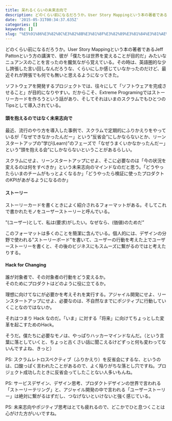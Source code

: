 ```yaml
---
title: 呆れるくらいの未来志向で
description: どのくらい前になるだろうか。User Story Mappingという本の著者であるJeff…
date: '2015-05-31T00:34:37.635Z'
categories: []
keywords: []
slug: "%E5%91%86%E3%82%8C%E3%82%8B%E3%81%8F%E3%82%89%E3%81%84%E3%81%AE%E6%9C%AA%E6%9D%A5%E5%BF%97%E5%90%91%E3%81%A7"
---
```

どのくらい前になるだろうか。User Story Mappingという本の著者であるJeff Pattonという方の講演で、彼が「僕たちは世界を変えることが目的だ」みたいなニュアンスのことを言ったのを朧気ながら覚えている。その時は、英語圏的な少し誇張した言い回しなんだろうな、くらいにしか感じていなかったのだけど、最近それが誇張でも何でも無いと思えるようになってきた。

ソフトウェアを開発するプロジェクトでは、往々にして「ソフトウェアを完成させること」が目的になりやすい。だからこそ、Extreme Programingではストーリーカードを作ろうという話があり、そしてそれはいまのスクラムでもひとつのTipsとして導入されている。

#### 頭を抱えるのではなく未来志向で

最近、流行のやり方を導入した事例で、スクラムで定期的にふりかえりをやっているが「なぜできなかったんだー」という”反省会”にしかならないとか、リーンスタートアップの”学び(Learn)”のフェーズで「なぜうまくいかなかったんだー」という”頭を抱える会”にしかならないということがあるらしい。

スクラムにせよ、リーンスタートアップにせよ、そこに必要なのは「今の状況を変えるのは何をすべきか」という未来志向のマインドなのだと思う。「どうやったらいまのチームがもっとよくなるか」「どうやったら検証に使ったプロダクトのKPIがあがるようになるのか」

#### ストーリー

ストーリーカードを書くときによく紹介されるフォーマットがある。そしてこれで書かれたモノをユーザーストーリーと呼んでいる。

”(ユーザー)として、私は(要求)がしたい。なぜなら、(価値)のためだ”

このフォーマットは多くのことを簡潔に含んでいる。個人的には、デザインの分野で使われる”ストーリーボード”を書いて、ユーザーの行動を考えた上でユーザーストーリーを書くと、その後のビジネスにもスムーズに繋がるのではと考えたりする。

#### Hack for Changing

誰が対象者で、その対象者の行動をどう変えるか。  
そのためにプロダクトはどのように役に立てるか。

理想に向けてなにが必要かを考えそれを実行する。アジャイル開発にせよ、リーンスタートアップにせよ、必要なのは、不自然なまでにポジティブに行動していくことなのではないか。

それはつまり Hack なのだ。「いま」に対する「将来」に向けてちょっとした変革を起こすためのHack。

そうだ。僕たちに必要なモノは、やっぱりハッカーマインドなんだ。（という言葉に落としていくと、ちょっと古くさい話に聞こえるけどずっと何も変わってないんですよね、きっと）

PS: スクラムレトロスペクティブ（ふりかえり）を反省会にするな、というのは、口酸っぱく言われたことがあるので、よく陥りがちな落とし穴ですね。プロジェクト成功したときに反省会ってしたことない人多いもんね。

PS: サービスデザイン、デザイン思考、プロダクトデザインの世界で言われる「ストーリーテリング」と、アジャイル開発の中で言われる「ユーザーストーリー」は絶対に繋がるはずだし、つなげないといけないと強く感じている。

PS: 未来志向やポジティブ思考はとても疲れるので、どこかでひと息つくことは心がけた方がいいですね。